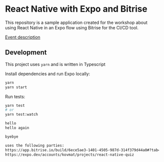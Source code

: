 # React Native with Expo and Bitrise

This repository is a sample application created for the workshop about using React Native in an Expo flow using Bitrise for the CI/CD tool.

[Event description](https://benestudio.co/workshops/ci-cd-workshop-react-native-automated-tests/)

## Development

This project uses `yarn` and is written in Typescript

Install dependencies and run Expo locally:
```bash
yarn
yarn start
```

Run tests:
```bash
yarn test
# or
yarn test:watch

hello
hello again

byebye

uses the following parties:
https://app.bitrise.io/build/6ece5ae3-1401-4505-987d-314f379d44a0#?tab=log
https://expo.dev/accounts/kovmat/projects/react-native-quiz
